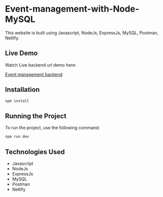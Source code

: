 # Event-management-with-Node-MySQL

This website is built using Javascript, NodeJs, ExpressJs, MySQL, Postman, Netlify.

## Live Demo

Watch Live backend url demo here:

<a href="https://event-management-api-my-sql.vercel.app/">Event management backend</a>


## Installation

```bash
npm install
```

## Running the Project

To run the project, use the following command:

```bash
npm run dev
```

## Technologies Used
- Javascript
- NodeJs
- ExpressJs
- MySQL
- Postman
- Netlify

